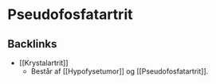 # Pseudofosfatartrit

## Backlinks
* [[Krystalartrit]]
	* Består af [[Hypofysetumor]] og [[Pseudofosfatartrit]].

<!-- {BearID:B08D8C5D-D2D9-49BF-B658-500A42E0EBF2-17080-000032FDE78DB28B} -->
